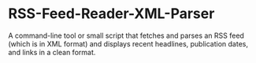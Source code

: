 # RSS-Feed-Reader-XML-Parser
A command-line tool or small script that fetches and parses an RSS feed (which is in XML format) and displays recent headlines, publication dates, and links in a clean format.
